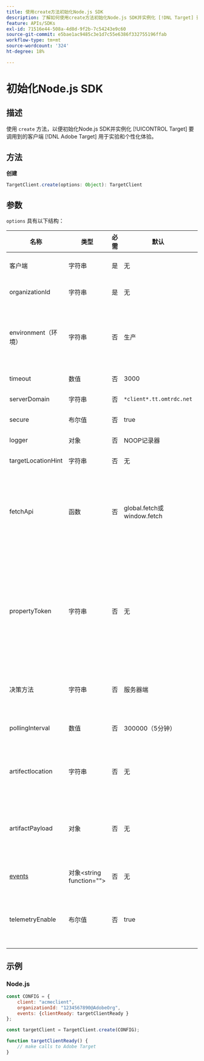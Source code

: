 ```yaml
---
title: 使用create方法初始化Node.js SDK
description: 了解如何使用create方法初始化Node.js SDK并实例化 [!DNL Target] 要调用到的客户端 [!DNL Adobe Target] 用于实验和个性化体验。
feature: APIs/SDKs
exl-id: 71516e44-508a-4d8d-9f2b-7c54243e9c60
source-git-commit: e5bae1ac9485c3e1d7c55e6386f332755196ffab
workflow-type: tm+mt
source-wordcount: '324'
ht-degree: 18%

---
```


# 初始化Node.js SDK

## 描述

使用 `create` 方法，以便初始化Node.js SDK并实例化 [!UICONTROL Target] 要调用到的客户端 [!DNL Adobe Target] 用于实验和个性化体验。

## 方法

**创建**

```js {line-numbers="true"}
TargetClient.create(options: Object): TargetClient
```

## 参数

`options` 具有以下结构：

| 名称 | 类型 | 必需 | 默认 | 描述 |
| --- | --- | --- | --- | --- |
| 客户端 | 字符串 | 是 | 无 | [!UICONTROL Adobe Target客户端ID] |
| organizationId | 字符串 | 是 | 无 | [!UICONTROL Experience Cloud组织ID] |
| environment（环境） | 字符串 | 否 | 生产 | 目标环境名称。 在 [!DNL Target] UI、 [!UICONTROL 管理] > [!UICONTROL 环境]. |
| timeout | 数值 | 否 | 3000 | 超时时间（以毫秒为单位） |
| serverDomain | 字符串 | 否 | `*client*.tt.omtrdc.net` | 覆盖默认主机名 |
| secure | 布尔值 | 否 | true | 取消设置以强制HTTP方案 |
| logger | 对象 | 否 | NOOP记录器 | 替换默认的NOOP记录器 |
| targetLocationHint | 字符串 | 否 | 无 | Target位置提示 |
| fetchApi | 函数 | 否 | global.fetch或window.fetch | [fetch](https://fetch.spec.whatwg.org/) sdk用于http请求。 默认情况下，会使用节点获取或浏览器实现的获取。 但是，可以使用提供替代实施 `fetchApi` |
| propertyToken | 字符串 | 否 | 无 | **目标资产令牌**. 如果在此指定，则所有 `getOffers` 调用将使用此值。 **用于设备上决策**&#x200B;时，SDK将仅下载包含在中设置的属性令牌的符合条件的活动的项目 `propertyToken` |
| 决策方法 | 字符串 | 否 | 服务器端 | 确定要使用的决策方法([设备端](/help/dev/implement/server-side/sdk-guides/on-device-decisioning/overview.md)，服务器端，混合) |
| pollingInterval | 数值 | 否 | 300000（5分钟） | 的轮询间隔 [设备上决策规则构件](/help/dev/implement/server-side/sdk-guides/on-device-decisioning/rule-artifact-overview.md) （以毫秒为单位） |
| artifectlocation | 字符串 | 否 | 无 | 指向的完全限定URL [设备上决策规则构件](/help/dev/implement/server-side/sdk-guides/on-device-decisioning/rule-artifact-overview.md). 覆盖内部确定的位置。 |
| artifactPayload | 对象 | 否 | 无 | 的JSON有效负荷 [设备上决策规则构件](/help/dev/implement/server-side/sdk-guides/on-device-decisioning/rule-artifact-overview.md). 如果指定，将使用该值，而不是从URL请求值。 |
| [events](sdk-events.md) | 对象&lt;string function=&quot;&quot;> | 否 | 无 | 具有事件名称键和回调函数值的可选对象 |
| telemetryEnable | 布尔值 | 否 | true | 启用后，Adobe将收集SDK功能使用情况和性能遥测数据。 不收集个人数据。 |

## 示例

### Node.js

```js {line-numbers="true"}
const CONFIG = {
    client: "acmeclient",
    organizationId: "1234567890@AdobeOrg",
    events: {clientReady: targetClientReady }
};

const targetClient = TargetClient.create(CONFIG);

function targetClientReady() {
    // make calls to Adobe Target
}
```

